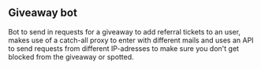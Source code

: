 ## Giveaway bot

Bot to send in requests for a giveaway to add referral tickets to an user,
makes use of a catch-all proxy to enter with different mails and
uses an API to send requests from different IP-adresses
to make sure you don't get blocked from the giveaway or spotted.
